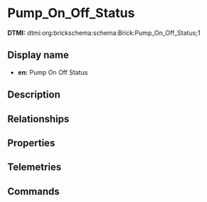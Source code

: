 # Pump_On_Off_Status
**DTMI:** dtmi:org:brickschema:schema:Brick:Pump_On_Off_Status;1
## Display name
- **en:** Pump On Off Status
## Description
## Relationships
## Properties
## Telemetries
## Commands
